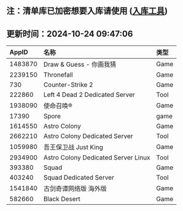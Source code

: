 ## 注：清单库已加密想要入库请使用 ([入库工具](https://github.com/BlankTMing/ManifestAutoUpdate/releases))

## 更新时间：2024-10-24 09:47:06
| AppID | 名称 | 类型  |
| :-------------------- | :----------------------------- | :----------- |
| 1483870 | Draw & Guess - 你画我猜| Game |
| 2239150 | Thronefall| Game |
| 730 | Counter-Strike 2| Game |
| 222860 | Left 4 Dead 2 Dedicated Server| Tool |
| 1938090 | 使命召唤®| Game |
| 17390 | Spore| game |
| 1614550 | Astro Colony| Game |
| 2662210 | Astro Colony Dedicated Server| Tool |
| 1059980 | 吾王保卫战 Just King| Game |
| 2934900 | Astro Colony Dedicated Server Linux| Tool |
| 393380 | Squad| Game |
| 403240 | Squad Dedicated Server| Tool |
| 1541840 | 古剑奇谭网络版 海外版| Game |
| 582660 | Black Desert| Game |

